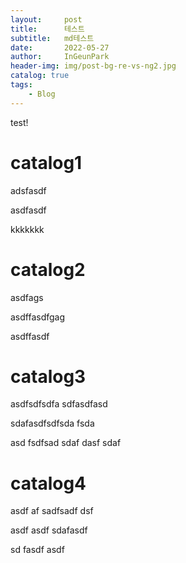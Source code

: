 ```yaml
---
layout:     post
title:      테스트
subtitle:   md테스트
date:       2022-05-27
author:     InGeunPark
header-img: img/post-bg-re-vs-ng2.jpg
catalog: true
tags:
    - Blog
---
```


test!

# catalog1

adsfasdf

asdfasdf

kkkkkkk

# catalog2

asdfags

asdffasdfgag

asdffasdf

# catalog3

asdfsdfsdfa sdfasdfasd

sdafasdfsdfsda fsda 

asd fsdfsad sdaf dasf sdaf 

# catalog4

asdf af sadfsadf dsf 

asdf asdf sdafasdf 

sd fasdf asdf 

